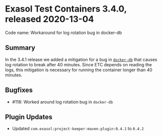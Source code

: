 # Exasol Test Containers 3.4.0, released 2020-13-04

Code name: Workaround for log rotation bug in docker-db

## Summary

In the 3.4.1 release we added a mitigation for a bug in [`docker-db`](https://github.com/exasol/docker-db) that causes log rotation to break after 40 minutes. Since ETC depends on reading the logs, this mitigation is necessary for running the container longer than 40 minutes.

## Bugfixes

* #118: Worked around log rotation bug in `docker-db`

## Plugin Updates

* Updated `com.exasol:project-keeper-maven-plugin:0.4.1` to `0.4.2`